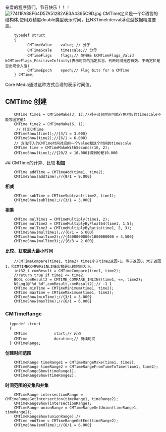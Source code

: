 亲爱的程序猿们，节日快乐！！！
![77411FA88F64D57A512B2AB3A4395C9D.jpg][image-1]
CMTime定义是一个C语言的结构体,使用双精度double类型表示时间，比NSTimeInterval浮点型数据精度要高。
```
    typedef struct
    {
          CMTimeValue    value; // 分子
          CMTimeScale    timescale;// 分母
          CMTimeFlags    flags;// 位掩码 kCMTimeFlags_Valid kCMTimeFlags_PositiveInfinity(表示时间的指定状态，判断时间是否有效、不确定和是否出现舍入值)
          CMTimeEpoch    epoch;// Flag bits for a CMTime
    } CMTime;
```
Core Media通过这种方式合理的表示时间值。
## CMTime 创建
```
    CMTime time1 = CMTimeMake(3, 1);//对于音频时间可能存在对应的timescale不能写固定值1
    CMTime time2 = CMTimeMake(6, 1);
     // 打印CMTime
    CMTimeShow(time1);//{3/1 = 3.000}
    CMTimeShow(time2);//{6/1 = 6.000}
    // 方法传入的CMTime时间对应的一个Value和这个时间的timescale
    CMTime time = CMTimeMakeWithSeconds(10, 2);
    CMTimeShow(time);//{20/2 = 10.000}得到的是10.000
```

 \#\# CMTime的计算、比较
**相加**
```
    CMTime addTime = CMTimeAdd(time1, time2);
    CMTimeShow(addTime);//{9/1 = 9.000}
```
**相减**
```
    CMTime subTime = CMTimeSubtract(time2, time1);
    CMTimeShow(subTime);//{3/1 = 3.000}
```
**相乘**
```
    CMTime mulTime1 = CMTimeMultiply(time1, 2);
    CMTime mulTime2 = CMTimeMultiplyByFloat64(time1, 1.5);
    CMTime mulTime3 = CMTimeMultiplyByRatio(time1, 2, 3);
    CMTimeShow(mulTime1);//{6/1 = 6.000}
    CMTimeShow(mulTime2);//{4500000000/1000000000 = 4.500}
    CMTimeShow(mulTime3);//{6/3 = 2.000}
```
**比较、获取最大最小时间**
```
    //CMTimeCompare(time1, time2) time1小于time2返回-1，等于返回0，大于返回1，和CMTIMECOMPAREINLINE宏都是比较时间大小。
    int32_t comResult = CMTimeCompare(time1, time2);
    //return true if time1 <= time2.
    BOOL comResult2 = CMTIME_COMPARE_INLINE(time1, <=, time2);
    NSLog(@"%d %d",comResult,comResult2);// -1 1
    CMTime minTime = CMTimeMinimum(time1, time2);
    CMTime maxTime = CMTimeMaximum(time1, time2);
    CMTimeShow(minTime);//{3/1 = 3.000}
    CMTimeShow(maxTime);//{6/1 = 6.000} 
```
### CMTimeRange
```
  typedef struct
  {
    CMTime            start;// 起点
    CMTime            duration;// 持续时间
  } CMTimeRange;
```
 
 **创建时间范围**
```
    CMTimeRange timeRange1 = CMTimeRangeMake(time1, time2);
    CMTimeRange timeRange2 = CMTimeRangeFromTimeToTime(time1, time2);
    CMTimeRangeShow(timeRange1);
    CMTimeRangeShow(timeRange2);
```
**时间范围的交集和并集**
```
    CMTimeRange intersectionRange = CMTimeRangeGetIntersection(timeRange1, timeRange2);
    CMTimeRangeShow(intersectionRange);
    CMTimeRange unionRange = CMTimeRangeGetUnion(timeRange1, timeRange2);
    CMTimeRangeShow(unionRange);//
    CMTime endTime = CMTimeRangeGetEnd(timeRange2);
    CMTimeShow(endTime);//{6/1 = 6.000}
```

[image-1]:	http://upload-images.jianshu.io/upload_images/2420391-20eae498e3118739.jpg?imageMogr2/auto-orient/strip%7CimageView2/2/w/1240